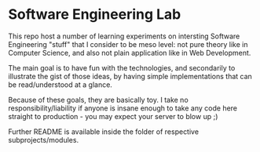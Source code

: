 # Software Engineering Lab

This repo host a number of learning experiments on intersting Software Engineering "stuff" that I consider to be meso level: not pure theory like in Computer Science, and also not plain application like in Web Development.

The main goal is to have fun with the technologies, and secondarily to illustrate the gist of those ideas, by having simple implementations that can be read/understood at a glance.

Because of these goals, they are basically toy. I take no responsibility/liability if anyone is insane enough to take any code here straight to production - you may expect your server to blow up ;)

Further README is available inside the folder of respective subprojects/modules.
